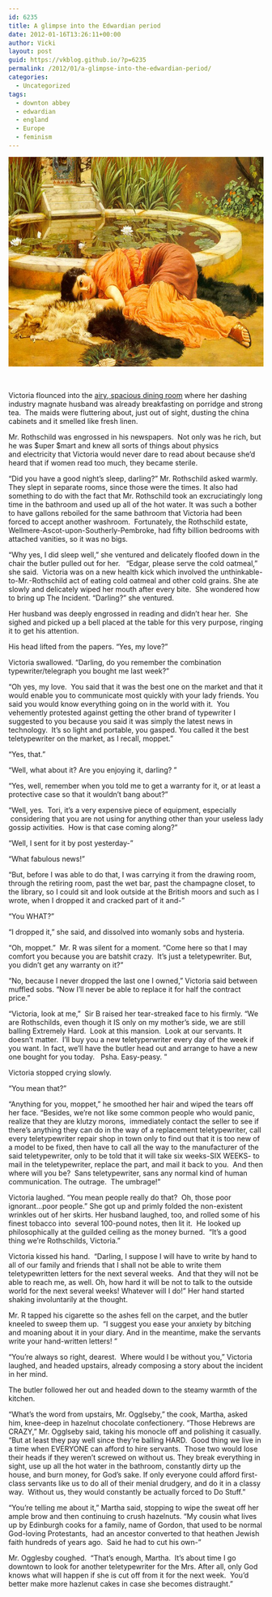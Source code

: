 ```yaml
---
id: 6235
title: A glimpse into the Edwardian period
date: 2012-01-16T13:26:11+00:00
author: Vicki
layout: post
guid: https://vkblog.github.io/?p=6235
permalink: /2012/01/a-glimpse-into-the-edwardian-period/
categories:
  - Uncategorized
tags:
  - downton abbey
  - edwardian
  - england
  - Europe
  - feminism
---
```

<p style="text-align: center;">
  <a href="https://raw.githubusercontent.com/vkblog/vkblog.github.io/master/public/img/2012/01/Dolce_godward.jpg"><img class="aligncenter  wp-image-6250" title="Dolce_godward" src="https://raw.githubusercontent.com/vkblog/vkblog.github.io/master/public/img/2012/01/Dolce_godward.jpg" alt="" width="640" height="413" /></a>
</p>

&nbsp;

Victoria flounced into the <a href="https://vkblog.github.io/2011/01/24/life-is-not-fair-if-it-were-i-would-be-having-my-eggs-peeled-for-me-at-downton-abbey-right-now/" target="_blank">airy, spacious dining room</a> where her dashing industry magnate husband was already breakfasting on porridge and strong tea.  The maids were fluttering about, just out of sight, dusting the china cabinets and it smelled like fresh linen.

Mr. Rothschild was engrossed in his newspapers.  Not only was he rich, but he was $uper $mart and knew all sorts of things about physics and electricity that Victoria would never dare to read about because she&#8217;d heard that if women read too much, they became sterile.

&#8220;Did you have a good night&#8217;s sleep, darling?&#8221; Mr. Rothschild asked warmly. They slept in separate rooms, since those were the times. It also had something to do with the fact that Mr. Rothschild took an excruciatingly long time in the bathroom and used up all of the hot water. It was such a bother to have gallons reboiled for the same bathroom that Victoria had been forced to accept another washroom.  Fortunately, the Rothschild estate, Wellmere-Ascot-upon-Southerly-Pembroke, had fifty billion bedrooms with attached vanities, so it was no bigs.

&#8220;Why yes, I did sleep well,&#8221; she ventured and delicately floofed down in the chair the butler pulled out for her.   &#8220;Edgar, please serve the cold oatmeal,&#8221; she said.  Victoria was on a new health kick which involved the unthinkable-to-Mr.-Rothschild act of eating cold oatmeal and other cold grains. She ate slowly and delicately wiped her mouth after every bite.  She wondered how to bring up The Incident. &#8220;Darling?&#8221; she ventured.

Her husband was deeply engrossed in reading and didn&#8217;t hear her.  She sighed and picked up a bell placed at the table for this very purpose, ringing it to get his attention.

His head lifted from the papers. &#8220;Yes, my love?&#8221;

Victoria swallowed. &#8220;Darling, do you remember the combination typewriter/telegraph you bought me last week?&#8221;

&#8220;Oh yes, my love.  You said that it was the best one on the market and that it would enable you to communicate most quickly with your lady friends. You said you would know everything going on in the world with it.  You vehemently protested against getting the other brand of typewriter I suggested to you because you said it was simply the latest news in technology.  It&#8217;s so light and portable, you gasped. You called it the best teletypewriter on the market, as I recall, moppet.&#8221;

&#8220;Yes, that.&#8221;

&#8220;Well, what about it? Are you enjoying it, darling? &#8221;

&#8220;Yes, well, remember when you told me to get a warranty for it, or at least a protective case so that it wouldn&#8217;t bang about?&#8221;

&#8220;Well, yes.  Tori, it&#8217;s a very expensive piece of equipment, especially  considering that you are not using for anything other than your useless lady gossip activities.  How is that case coming along?&#8221;

&#8220;Well, I sent for it by post yesterday-&#8221;

&#8220;What fabulous news!&#8221;

&#8220;But, before I was able to do that, I was carrying it from the drawing room, through the retiring room, past the wet bar, past the champagne closet, to the library, so I could sit and look outside at the British moors and such as I wrote, when I dropped it and cracked part of it and-&#8221;

&#8220;You WHAT?&#8221;

&#8220;I dropped it,&#8221; she said, and dissolved into womanly sobs and hysteria.

&#8220;Oh, moppet.&#8221;  Mr. R was silent for a moment. &#8220;Come here so that I may comfort you because you are batshit crazy.  It&#8217;s just a teletypewriter. But, you didn&#8217;t get any warranty on it?&#8221;

&#8220;No, because I never dropped the last one I owned,&#8221; Victoria said between muffled sobs. &#8220;Now I&#8217;ll never be able to replace it for half the contract price.&#8221;

&#8220;Victoria, look at me,&#8221;  Sir B raised her tear-streaked face to his firmly. &#8220;We are Rothschilds, even though it IS only on my mother&#8217;s side, we are still balling Extremely Hard.  Look at this mansion.  Look at our servants. It doesn&#8217;t matter.  I&#8217;ll buy you a new teletyperwriter every day of the week if you want. In fact, we&#8217;ll have the butler head out and arrange to have a new one bought for you today.   Psha. Easy-peasy. &#8221;

Victoria stopped crying slowly.

&#8220;You mean that?&#8221;

&#8220;Anything for you, moppet,&#8221; he smoothed her hair and wiped the tears off her face. &#8220;Besides, we&#8217;re not like some common people who would panic, realize that they are klutzy morons,  immediately contact the seller to see if there&#8217;s anything they can do in the way of a replacement teletypewriter, call every teletypewriter repair shop in town only to find out that it is too new of a model to be fixed, then have to call all the way to the manufacturer of the said teletypewriter, only to be told that it will take six weeks-SIX WEEKS- to mail in the teletypewriter, replace the part, and mail it back to you.  And then where will you be?  Sans teletypewriter, sans any normal kind of human communication. The outrage.  The umbrage!&#8221;

Victoria laughed. &#8220;You mean people really do that?  Oh, those poor ignorant&#8230;poor people.&#8221; She got up and primly folded the non-existent wrinkles out of her skirts. Her husband laughed, too, and rolled some of his finest tobacco into  several 100-pound notes, then lit it.  He looked up philosophically at the guilded ceiling as the money burned.  &#8220;It&#8217;s a good thing we&#8217;re Rothschilds, Victoria.&#8221;

Victoria kissed his hand.  &#8220;Darling, I suppose I will have to write by hand to all of our family and friends that I shall not be able to write them teletypewritten letters for the next several weeks.  And that they will not be able to reach me, as well. Oh, how hard it will be not to talk to the outside world for the next several weeks! Whatever will I do!&#8221; Her hand started shaking involuntarily at the thought.

Mr. R tapped his cigarette so the ashes fell on the carpet, and the butler kneeled to sweep them up.  &#8220;I suggest you ease your anxiety by bitching and moaning about it in your diary. And in the meantime, make the servants write your hand-written letters! &#8221;

&#8220;You&#8217;re always so right, dearest.  Where would I be without you,&#8221; Victoria laughed, and headed upstairs, already composing a story about the incident in her mind.

The butler followed her out and headed down to the steamy warmth of the kitchen.

&#8220;What&#8217;s the word from upstairs, Mr. Ogglseby,&#8221; the cook, Martha, asked him, knee-deep in hazelnut chocolate confectionery. &#8220;Those Hebrews are CRAZY,&#8221; Mr. Ogglseby said, taking his monocle off and polishing it casually. &#8220;But at least they pay well since they&#8217;re balling HARD.  Good thing we live in a time when EVERYONE can afford to hire servants.  Those two would lose their heads if they weren&#8217;t screwed on without us. They break everything in sight, use up all the hot water in the bathroom, constantly dirty up the house, and burn money, for God&#8217;s sake. If only everyone could afford first-class servants like us to do all of their menial drudgery, and do it in a classy way.  Without us, they would constantly be actually forced to Do Stuff.&#8221;

&#8220;You&#8217;re telling me about it,&#8221; Martha said, stopping to wipe the sweat off her ample brow and then continuing to crush hazelnuts. &#8220;My cousin what lives up by Edinburgh cooks for a family, name of Gordon, that used to be normal God-loving Protestants,  had an ancestor converted to that heathen Jewish faith hundreds of years ago.  Said he had to cut his own-&#8221;

Mr. Ogglesby coughed.  &#8220;That&#8217;s enough, Martha.  It&#8217;s about time I go downtown to look for another teletypewriter for the Mrs. After all, only God knows what will happen if she is cut off from it for the next week.  You&#8217;d better make more hazlenut cakes in case she becomes distraught.&#8221;

&nbsp;

&nbsp;

&nbsp;